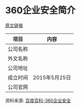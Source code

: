 # 360企业安全简介

[原文链接](https://www.it-this-year.com/2020/05/12/570)

|项目|内容|
|-----|-----|
|公司名称||
|外文名称||
|公司地址||
|成立时间|2015年5月25日|
|公司官网||

资料来源: 
[百度百科-360企业安全](https://baike.baidu.com/item/360%E4%BC%81%E4%B8%9A%E5%AE%89%E5%85%A8%E9%9B%86%E5%9B%A2)